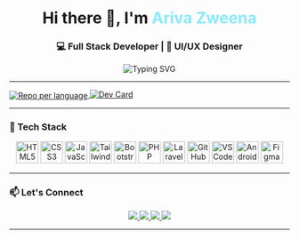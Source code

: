 <h1 align="center">Hi there 👋, I'm <span style="color:#8be9fd;">Ariva Zweena</span></h1>
<h3 align="center">💻 Full Stack Developer | 🎨 UI/UX Designer</h3>

<p align="center">
  <img src="https://readme-typing-svg.demolab.com?font=Fira+Code&weight=500&pause=1000&center=true&vCenter=true&width=500&lines=Code.+Design.+Create.;Passionate+Full+Stack+Developer;Crafting+seamless+web+experiences" alt="Typing SVG" />
</p>

---

<a href="https://github.com/LorentzaZweena">
  <img 
    align="center" 
    src="https://github-profile-summary-cards.vercel.app/api/cards/repos-per-language?username=LorentzaZweena&theme=dracula" 
    alt="Repo per language"
  />
</a>
<a href="https://github.com/LorentzaZweena">
  <img 
    src="https://devcard.link/api/render?username=LorentzaZweena&style=github" 
    alt="Dev Card"
  />
</a>

---

### 🚀 Tech Stack
<div align="center">
  <!-- Frontend -->
  <img src="https://cdn.jsdelivr.net/gh/devicons/devicon/icons/html5/html5-original.svg" height="40" alt="HTML5" />
  <img src="https://cdn.jsdelivr.net/gh/devicons/devicon/icons/css3/css3-original.svg" height="40" alt="CSS3" />
  <img src="https://cdn.jsdelivr.net/gh/devicons/devicon/icons/javascript/javascript-original.svg" height="40" alt="JavaScript" />
  <img src="https://skillicons.dev/icons?i=tailwind" height="40" alt="TailwindCSS" />
  <img src="https://cdn.jsdelivr.net/gh/devicons/devicon/icons/bootstrap/bootstrap-original.svg" height="40" alt="Bootstrap" />

  <!-- Backend -->
  <img src="https://cdn.jsdelivr.net/gh/devicons/devicon/icons/php/php-original.svg" height="40" alt="PHP" />
  <img src="https://cdn.jsdelivr.net/gh/devicons/devicon/icons/laravel/laravel-plain.svg" height="40" alt="Laravel" />

  <!-- Tools -->
  <img src="https://skillicons.dev/icons?i=github" height="40" alt="GitHub" />
  <img src="https://cdn.jsdelivr.net/gh/devicons/devicon/icons/vscode/vscode-original.svg" height="40" alt="VSCode" />
  <img src="https://cdn.jsdelivr.net/gh/devicons/devicon/icons/androidstudio/androidstudio-original.svg" height="40" alt="Android Studio" />
  <img src="https://cdn.jsdelivr.net/gh/devicons/devicon/icons/figma/figma-original.svg" height="40" alt="Figma" />
</div>

---

### 📫 Let's Connect
<div align="center">
  <a href="https://instagram.com/ar07zwn" target="_blank">
    <img src="https://img.shields.io/badge/Instagram-E4405F?style=for-the-badge&logo=instagram&logoColor=white" />
  </a>
  <a href="https://discordapp.com/users/1012327788184866928" target="_blank">
    <img src="https://img.shields.io/badge/Discord-7289DA?style=for-the-badge&logo=discord&logoColor=white" />
  </a>
  <a href="mailto:ariva02zweena@gmail.com" target="_blank">
    <img src="https://img.shields.io/badge/Gmail-D14836?style=for-the-badge&logo=gmail&logoColor=white" />
  </a>
  <a href="https://www.linkedin.com/in/ariva-zweena-6013a5282" target="_blank">
    <img src="https://img.shields.io/badge/LinkedIn-0077B5?style=for-the-badge&logo=linkedin&logoColor=white" />
  </a>
</div>

---
